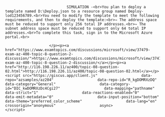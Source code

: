 <p class="card-text">
							
								SIMULATION -<br>You plan to deploy a template named D:\Deploy.json to a resource group named Deploy-lod123456789.<br>You need to modify the template to meet the following requirements, and then to deploy the template:<br>✑ The address space must be reduced to support only 256 total IP addresses.<br>✑ The subnet address space must be reduced to support only 64 total IP addresses.<br>To complete this task, sign in to the Microsoft Azure portal.<br>
							
						</p><p><a href="https://www.examtopics.com/discussions/microsoft/view/37479-exam-az-400-topic-8-question-2-discussion/">https://www.examtopics.com/discussions/microsoft/view/37479-exam-az-400-topic-8-question-2-discussion/</a></p><p><a href="http://116.198.226.11/az400/topic-08-question-02.html">http://116.198.226.11/az400/topic-08-question-02.html</a></p><script src="https://giscus.app/client.js"                    data-repo="azsamples/az204"                    data-repo-id="R_kgDOMRXzDQ"                    data-category="General"                    data-category-id="DIC_kwDOMRXzDc4Cgi27"                    data-mapping="pathname"                    data-strict="1"                    data-reactions-enabled="0"                    data-emit-metadata="0"                    data-input-position="bottom"                    data-theme="preferred_color_scheme"                    data-lang="en"                    crossorigin="anonymous"                    async>                    </script>